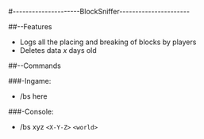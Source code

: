 #---------------------BlockSniffer----------------------

##--Features
* Logs all the placing and breaking of blocks by players
* Deletes data *x* days old

##--Commands

###-Ingame:
* /bs here

###-Console:
* /bs xyz `<X-Y-Z>` `<world>`
